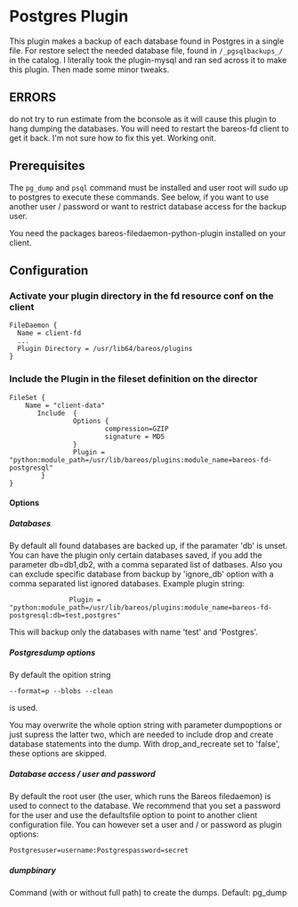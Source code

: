 # Postgres Plugin

This plugin makes a backup of each database found in Postgres in a single file.
For restore select the needed database file, found in `/_pgsqlbackups_/` in the catalog. I literally took the plugin-mysql and ran sed across it to make this plugin. Then made some minor tweaks. 

## ERRORS
do not try to run estimate from the bconsole as it will cause this plugin to hang dumping the databases. You will need to restart the bareos-fd client to get it back. I'm not sure how to fix this yet. Working onit. 

## Prerequisites
The `pg_dump` and `psql` command must be installed and user root will sudo up to postgres 
to execute these commands. See below, if you want to use another user / password or want to
 restrict database access for the backup user.

You need the packages bareos-filedaemon-python-plugin installed on your client.

## Configuration

### Activate your plugin directory in the fd resource conf on the client
```
FileDaemon {                          
  Name = client-fd
  ...
  Plugin Directory = /usr/lib64/bareos/plugins
}
```

### Include the Plugin in the fileset definition on the director
```
FileSet {
    Name = "client-data"
       Include  {
                Options {
                        compression=GZIP
                        signature = MD5
                }
                Plugin = "python:module_path=/usr/lib/bareos/plugins:module_name=bareos-fd-postgresql"
        }
}
```

#### Options ####

##### Databases #####
By default all found databases are backed up, if the paramater 'db' is unset. You can have the plugin only certain databases saved, if you add
the parameter db=db1,db2, with a comma separated list of datbases. Also you can exclude specific database from backup by 'ignore_db' option with a comma separated list ignored databases.
Example plugin string:
```
               Plugin = "python:module_path=/usr/lib/bareos/plugins:module_name=bareos-fd-postgresql:db=test,postgres"
```
This will backup only the databases with name 'test' and 'Postgres'.

##### Postgresdump options #####

By default the opition string
```
--format=p --blobs --clean
```
is used.

You may overwrite the whole option string with parameter dumpoptions or just supress the latter two, which are needed to include drop and
create database statements into the dump. With drop_and_recreate set to 'false', these options are skipped.

##### Database access /  user and password  #####

By default the root user (the user, which runs the Bareos filedaemon) is used to connect to the database. We recommend that you set
a password for the user and use the defaultsfile option to point to another client configuration file.
You can however set a user and / or password as plugin options:
```
Postgresuser=username:Postgrespassword=secret
```

##### dumpbinary #####

Command (with or without full path) to create the dumps. Default: pg_dump
